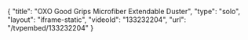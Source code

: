 {
    "title": "OXO Good Grips Microfiber Extendable Duster",
    "type": "solo",
    "layout": "iframe-static",
    "videoId": "133232204",
    "url": "\/tvpembed\/133232204"
}